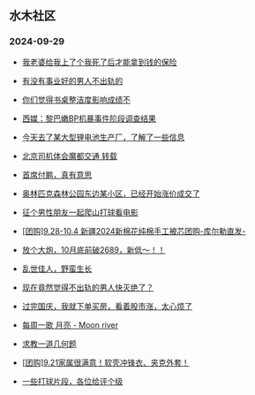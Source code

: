 ## 水木社区 
### 2024-09-29

+ [我老婆给我上了个我死了后才能拿到钱的保险](https://www.newsmth.net/nForum/article/FamilyLife/1766865165)

+ [有没有事业好的男人不出轨的](https://www.newsmth.net/nForum/article/Divorce/2099511)

+ [你们觉得书桌整洁度影响成绩不](https://www.newsmth.net/nForum/article/PreUnivEdu/210406)

+ [西媒：黎巴嫩BP机暴事件阶段调查结果](https://www.newsmth.net/nForum/article/Aero/467726)

+ [今天去了某大型锂电池生产厂，了解了一些信息](https://www.newsmth.net/nForum/article/GreenAuto/1680031)

+ [北京司机体会魔都交通 转载](https://www.newsmth.net/nForum/article/AutoWorld/1944923886)

+ [首席付鹏，真有意思](https://www.newsmth.net/nForum/article/Stock/10936022)

+ [奥林匹克森林公园东边某小区，已经开始涨价成交了](https://www.newsmth.net/nForum/article/OurEstate/3098578)

+ [征个男性朋友一起爬山打球看电影](https://www.newsmth.net/nForum/article/Liyidaiwa/10168)

+ [[团购]9.28-10.4 新疆2024新棉花纯棉手工被芯团购-库尔勒直发-](https://www.newsmth.net/nForum/article/ADAgent_TG/1326489)

+ [放个大炮，10月底前破2689，新低～！！](https://www.newsmth.net/nForum/article/Stock/10936449)

+ [乱世佳人，野蛮生长](https://www.newsmth.net/nForum/article/Memory/119233)

+ [现在竟然觉得不出轨的男人快灭绝了？](https://www.newsmth.net/nForum/article/Divorce/2099697)

+ [过完国庆，我就下单买房，看着股市涨，太心烦了](https://www.newsmth.net/nForum/article/OurEstate/3099344)

+ [每周一歌 月亮 - Moon river](https://www.newsmth.net/nForum/article/Songs/9817)

+ [求教一道几何题](https://www.newsmth.net/nForum/article/XiTiYanJiu/5373)

+ [[团购]9.21家属很满意！软壳冲锋衣、夹克外套！](https://www.newsmth.net/nForum/article/ADAgent_TG/1326009)

+ [一些打球片段，各位给评个级](https://www.newsmth.net/nForum/article/Badminton/581633)

